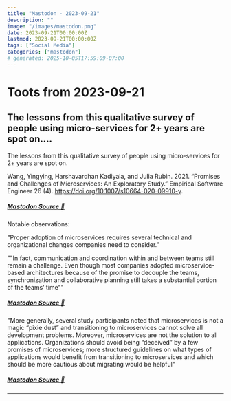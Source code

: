 ```yaml
---
title: "Mastodon - 2023-09-21"
description: ""
image: "/images/mastodon.png"
date: 2023-09-21T00:00:00Z
lastmod: 2023-09-21T00:00:00Z
tags: ["Social Media"]
categories: ["mastodon"]
# generated: 2025-10-05T17:59:09-07:00
---
```


# Toots from 2023-09-21

## The lessons from this qualitative survey of people using micro-services for 2+ years are spot on....

The lessons from this qualitative survey of people using micro-services for 2+ years are spot on.

Wang, Yingying, Harshavardhan Kadiyala, and Julia Rubin. 2021. “Promises and Challenges of Microservices: An Exploratory Study.” Empirical Software Engineer 26 (4). <https://doi.org/10.1007/s10664-020-09910-y>.

##### [Mastodon Source 🐘](https://hachyderm.io/@mweagle/111103875744584199)

Notable observations:

"Proper  adoption of microservices requires several technical and  organizational changes companies need to consider."

""In fact, communication and coordination within and between teams still remain a challenge.  Even though most companies  adopted microservice-based  architectures because of the  promise to decouple the teams,  synchronization and collaborative planning still takes  a substantial portion of the  teams’  time""

##### [Mastodon Source 🐘](https://hachyderm.io/@mweagle/111103889283694450)

"More generally, several study participants noted that microservices is not a magic “pixie dust” and transitioning to microservices cannot solve all development problems. Moreover, microservices are not the solution to all applications. Organizations should avoid being “deceived” by a few promises of microservices; more structured guidelines on  what  types  of  applications  would benefit from transitioning  to microservices and which should be more cautious about migrating would be helpful"

##### [Mastodon Source 🐘](https://hachyderm.io/@mweagle/111103905045636384)

---

